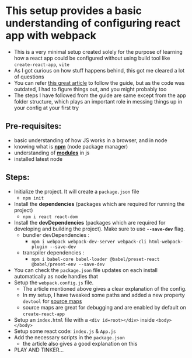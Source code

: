 # This setup provides a basic understanding of configuring react app with webpack

- This is a very minimal setup created solely for the purpose of learning how a react app could be configured without using build tool like `create-react-app`, `vite`
- As I got curious on how stuff happens behind, this got me cleared a lot of questions
- You can refer [this great article](https://www.freecodecamp.org/news/an-intro-to-webpack-what-it-is-and-how-to-use-it-8304ecdc3c60/?utm_source=pocket_mylist) to follow the guide, but as the code was outdated, I had to figure things out, and you might probably too
- The steps I have followed from the guide are same except from the app folder structure, which plays an important role in messing things up in your config at your first try

## Pre-requisites:
- basic understanding of how JS works in a browser, and in node
- knowing what is [**npm**](https://www.freecodecamp.org/news/what-is-npm-a-node-package-manager-tutorial-for-beginners/?utm_source=pocket_mylist) (node package manager)
- understanding of [**modules**](https://javascript.info/modules-intro?utm_source=pocket_mylist) in js
- installed latest node

## Steps:
- Initialize the project. It will create a `package.json` file
  - `npm init`
- Install the **dependencies** (packages which are required for running the project)
  - `npm i react react-dom`
- Install the **devDependencies** (packages which are required for developing and building the project). Make sure to use **`--save-dev`** flag.
  - bundler devDependencies :
    - `npm i webpack webpack-dev-server webpack-cli html-webpack-plugin --save-dev`
  - transpiler dependencies :
    - `npm i babel-core babel-loader @babel/preset-react @babel/preset-env --save-dev`
- You can check the `package.json` file updates on each install automatically as node handles that
- Setup the `webpack.config.js` file.
  - The article mentioned above gives a clear explanation of the config.
  - In my setup, I have tweaked some paths and added a new property `devtool` for [source maps](https://survivejs.com/webpack/building/source-maps/?utm_source=pocket_mylist)
  - source maps are great for debugging and are enabled by default on `create-react-app`
- Setup an `index.html` file with a `<div id=root></div>` inside `<body></body>`
- Setup some react code: `index.js` & `App.js`
- Add the necessary scripts in the `package.json`
  - the article also gives a good explanation on this
- PLAY AND TINKER...